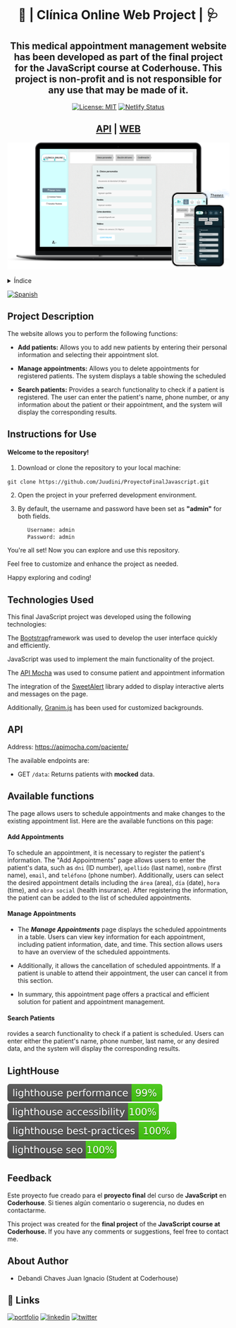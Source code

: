 <div align="center">
<h1>🏥 | Clínica Online Web Project | 🩺</h1>
<h2>This medical appointment management website has been developed as part of the final project for the JavaScript course at Coderhouse. This project is non-profit and is not responsible for any use that may be made of it.</h2>

[![License: MIT](https://img.shields.io/badge/License-MIT-yellow.svg)](https://opensource.org/licenses/MIT) [![Netlify Status](https://api.netlify.com/api/v1/badges/87d4fe7d-7a52-4110-924a-32cf9595d605/deploy-status)](https://app.netlify.com/sites/juudini-proyecto-final-javascript/deploys)

<h2><a href='https://apimocha.com/paciente/data'>API</a> | <a href='https://juudini-proyecto-final-javascript.netlify.app/'>WEB</a></h2>
</div>

![Web API Page](assets/web-api-page.png)

<details>
  <summary>Índice</summary>
  <ol>
     <li>
      <a href="#project-description">Project Description</a>
     </li>
     <li>
      <a href="#instructions-for-use">Instructions for Use</a>
     </li>
     <li>
      <a href="#technologies-used">Technologies Used</a>
     </li>
     <li>
      <a href="#api">API</a></li>
     <li>
      <a href="#available-functions">Available functions</a>
     </li>
	   <li>
      <a href="#lighthouse">LightHouse</a>
     </li>
     <li>
      <a href="#feedback">Feedback</a>
     </li>
	   <li>
      <a href="#about-author">About Author</a>
     </li>
  </ol>
</details>

[![Spanish](https://img.shields.io/badge/language-Spanish-blue.svg)](README.md)

## Project Description

The website allows you to perform the following functions:

-   **Add patients:** Allows you to add new patients by entering their personal information and selecting their appointment slot.

-   **Manage appointments:** Allows you to delete appointments for registered patients. The system displays a table showing the scheduled

-   **Search patients:** Provides a search functionality to check if a patient is registered. The user can enter the patient's name, phone number, or any information about the patient or their appointment, and the system will display the corresponding results.

## Instructions for Use

#### Welcome to the repository!

1. Download or clone the repository to your local machine:

`git clone https://github.com/Juudini/ProyectoFinalJavascript.git
`

2. Open the project in your preferred development environment.

3. By default, the username and password have been set as **"admin"** for both fields.

    ```
       Username: admin
       Password: admin
    ```

You're all set! Now you can explore and use this repository.

Feel free to customize and enhance the project as needed.

Happy exploring and coding!

## Technologies Used

This final JavaScript project was developed using the following technologies:

The [Bootstrap](https://getbootstrap.com/)framework was used to develop the user interface quickly and efficiently.

JavaScript was used to implement the main functionality of the project.

The [API Mocha](https://apimocha.com/) was used to consume patient and appointment information

The integration of the [SweetAlert](https://sweetalert2.github.io/) library added to display interactive alerts and messages on the page.

Additionally, [Granim.js](https://sarcadass.github.io/granim.js/) has been used for customized backgrounds.

## API

Address: https://apimocha.com/paciente/

The available endpoints are:

-   GET `/data`: Returns patients with **mocked** data.

## Available functions

The page allows users to schedule appointments and make changes to the existing appointment list. Here are the available functions on this page:

#### Add Appointments

To schedule an appointment, it is necessary to register the patient's information. The "Add Appointments" page allows users to enter the patient's data, such as `dni` (ID number), `apellido` (last name), `nombre` (first name), `email`, and `teléfono` (phone number). Additionally, users can select the desired appointment details including the `área` (area), `día` (date), `hora` (time), and `obra social` (health insurance). After registering the information, the patient can be added to the list of scheduled appointments.

#### Manage Appointments

-   The **_Manage Appointments_** page displays the scheduled appointments in a table. Users can view key information for each appointment, including patient information, date, and time. This section allows users to have an overview of the scheduled appointments.

-   Additionally, it allows the cancellation of scheduled appointments. If a patient is unable to attend their appointment, the user can cancel it from this section.

-   In summary, this appointment page offers a practical and efficient solution for patient and appointment management.

#### Search Patients

rovides a search functionality to check if a patient is scheduled. Users can enter either the patient's name, phone number, last name, or any desired data, and the system will display the corresponding results.

## LightHouse

[![Lighthouse Performance Badge](./assets/test_resultados/lighthouse_performance.svg)](https://github.com/Juudini/ProyectoFinalDebandi)
[![Lighthouse Accessibility Badge](./assets/test_resultados/lighthouse_accessibility.svg)](https://github.com/Juudini/ProyectoFinalDebandi)
[![Lighthouse Best Practices Badge](./assets/test_resultados/lighthouse_best-practices.svg)](https://github.com/Juudini/ProyectoFinalDebandi)
[![Lighthouse SEO Badge](./assets/test_resultados/lighthouse_seo.svg)](https://github.com/Juudini/ProyectoFinalDebandi)

## Feedback

Este proyecto fue creado para el **proyecto final** del curso de **JavaScript** en **Coderhouse**. Si tienes algún comentario o sugerencia, no dudes en contactarme.

This project was created for the **final project** of the **JavaScript course at Coderhouse.** If you have any comments or suggestions, feel free to contact me.

## About Author

-   Debandi Chaves Juan Ignacio (Student at Coderhouse)

## 🔗 Links

[![portfolio](https://img.shields.io/badge/my_portfolio-000?style=for-the-badge&logo=ko-fi&logoColor=white)](https://juudini.github.io/-portfolio/)
[![linkedin](https://img.shields.io/badge/linkedin-0A66C2?style=for-the-badge&logo=linkedin&logoColor=white)](https://www.linkedin.com/in/juandebandi/)
[![twitter](https://img.shields.io/badge/twitter-1DA1F2?style=for-the-badge&logo=twitter&logoColor=white)](https://twitter.com/WatashiJuud)

